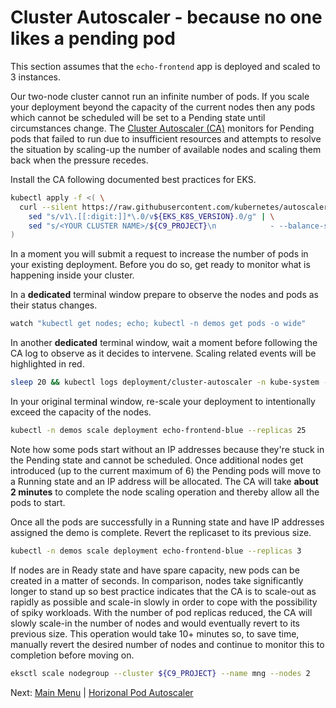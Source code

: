 # Cluster Autoscaler - because no one likes a pending pod

This section assumes that the `echo-frontend` app is deployed and scaled to 3 instances.

Our two-node cluster cannot run an infinite number of pods.
If you scale your deployment beyond the capacity of the current nodes then any pods which cannot be scheduled will be set to a Pending state until circumstances change.
The [Cluster Autoscaler (CA)](https://docs.aws.amazon.com/eks/latest/userguide/cluster-autoscaler.html) monitors for Pending pods that failed to run due to insufficient resources and attempts to resolve the situation by scaling-up the number of available nodes and scaling them back when the pressure recedes.

Install the CA following documented best practices for EKS.
```bash
kubectl apply -f <( \
  curl --silent https://raw.githubusercontent.com/kubernetes/autoscaler/master/cluster-autoscaler/cloudprovider/aws/examples/cluster-autoscaler-autodiscover.yaml | \
    sed "s/v1\.[[:digit:]]*\.0/v${EKS_K8S_VERSION}.0/g" | \
    sed "s/<YOUR CLUSTER NAME>/${C9_PROJECT}\n            - --balance-similar-node-groups\n            - --skip-nodes-with-system-pods=false/g" \
)
```

In a moment you will submit a request to increase the number of pods in your existing deployment.
Before you do so, get ready to monitor what is happening inside your cluster.

In a **dedicated** terminal window prepare to observe the nodes and pods as their status changes.
```bash
watch "kubectl get nodes; echo; kubectl -n demos get pods -o wide"
```

In another **dedicated** terminal window, wait a moment before following the CA log to observe as it decides to intervene.
Scaling related events will be highlighted in red.
```bash
sleep 20 && kubectl logs deployment/cluster-autoscaler -n kube-system -f | grep 'scale-up\|scaleup\|scale up\|$' --color
```

In your original terminal window, re-scale your deployment to intentionally exceed the capacity of the nodes.
```bash
kubectl -n demos scale deployment echo-frontend-blue --replicas 25
```

Note how some pods start without an IP addresses because they're stuck in the Pending state and cannot be scheduled.
Once additional nodes get introduced (up to the current maximum of 6) the Pending pods will move to a Running state and an IP address will be allocated.
The CA will take **about 2 minutes** to complete the node scaling operation and thereby allow all the pods to start.

Once all the pods are successfully in a Running state and have IP addresses assigned the demo is complete.
Revert the replicaset to its previous size.
```bash
kubectl -n demos scale deployment echo-frontend-blue --replicas 3
```

If nodes are in Ready state and have spare capacity, new pods can be created in a matter of seconds.
In comparison, nodes take significantly longer to stand up so best practice indicates that the CA is to scale-out as rapidly as possible and scale-in slowly in order to cope with the possibility of spiky workloads.
With the number of pod replicas reduced, the CA will slowly scale-in the number of nodes and would eventually revert to its previous size.
This operation would take 10+ minutes so, to save time, manually revert the desired number of nodes and continue to monitor this to completion before moving on.
```bash
eksctl scale nodegroup --cluster ${C9_PROJECT} --name mng --nodes 2
```

Next: [Main Menu](/README.md) | [Horizonal Pod Autoscaler](../17-hpa/README.md)
